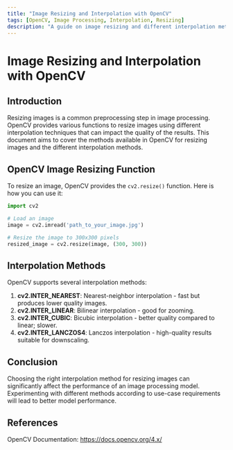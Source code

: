 ```yaml
---
title: "Image Resizing and Interpolation with OpenCV"
tags: [OpenCV, Image Processing, Interpolation, Resizing]
description: "A guide on image resizing and different interpolation methods in OpenCV"
---
```


# Image Resizing and Interpolation with OpenCV

## Introduction
Resizing images is a common preprocessing step in image processing. OpenCV provides various functions to resize images using different interpolation techniques that can impact the quality of the results. This document aims to cover the methods available in OpenCV for resizing images and the different interpolation methods.  

## OpenCV Image Resizing Function
To resize an image, OpenCV provides the `cv2.resize()` function. Here is how you can use it:
```python
import cv2

# Load an image
image = cv2.imread('path_to_your_image.jpg')

# Resize the image to 300x300 pixels
resized_image = cv2.resize(image, (300, 300))
```

## Interpolation Methods
OpenCV supports several interpolation methods:
1. **cv2.INTER_NEAREST**: Nearest-neighbor interpolation - fast but produces lower quality images.
2. **cv2.INTER_LINEAR**: Bilinear interpolation - good for zooming.
3. **cv2.INTER_CUBIC**: Bicubic interpolation - better quality compared to linear; slower.
4. **cv2.INTER_LANCZOS4**: Lanczos interpolation - high-quality results suitable for downscaling.

## Conclusion
Choosing the right interpolation method for resizing images can significantly affect the performance of an image processing model. Experimenting with different methods according to use-case requirements will lead to better model performance.

## References
OpenCV Documentation: https://docs.opencv.org/4.x/ 
